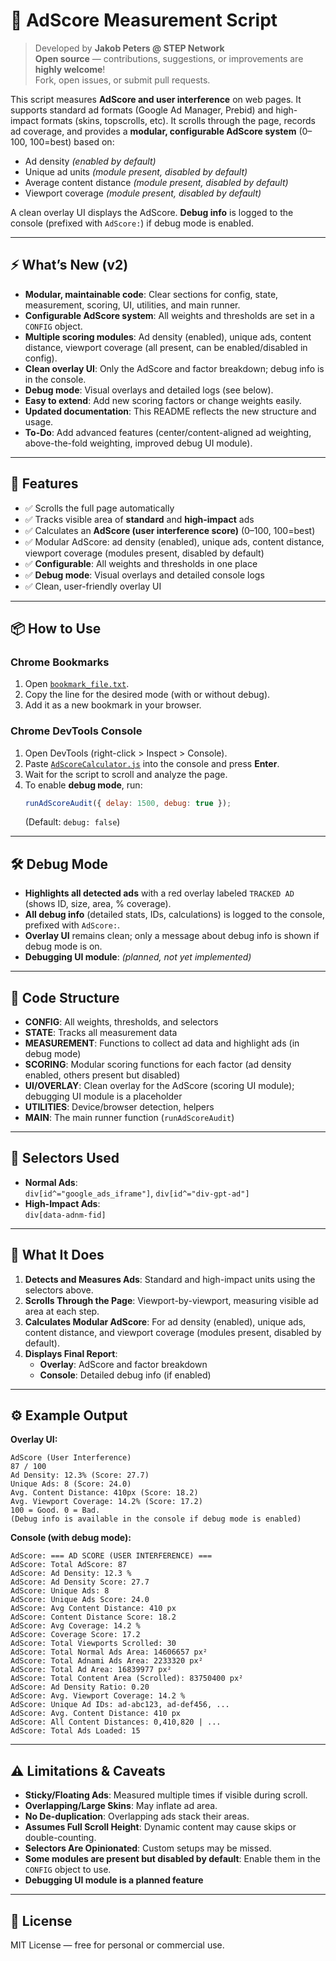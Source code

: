 # 🧪 AdScore Measurement Script

> Developed by **Jakob Peters @ STEP Network**  
> **Open source** — contributions, suggestions, or improvements are **highly welcome**!  
Fork, open issues, or submit pull requests.

This script measures **AdScore and user interference** on web pages. It supports standard ad formats (Google Ad Manager, Prebid) and high-impact formats (skins, topscrolls, etc). It scrolls through the page, records ad coverage, and provides a **modular, configurable AdScore system** (0–100, 100=best) based on:

- Ad density *(enabled by default)*
- Unique ad units *(module present, disabled by default)*
- Average content distance *(module present, disabled by default)*
- Viewport coverage *(module present, disabled by default)*

A clean overlay UI displays the AdScore. **Debug info** is logged to the console (prefixed with `AdScore:`) if debug mode is enabled.

---

## ⚡️ What’s New (v2)
- **Modular, maintainable code**: Clear sections for config, state, measurement, scoring, UI, utilities, and main runner.
- **Configurable AdScore system**: All weights and thresholds are set in a `CONFIG` object.
- **Multiple scoring modules**: Ad density (enabled), unique ads, content distance, viewport coverage (all present, can be enabled/disabled in config).
- **Clean overlay UI**: Only the AdScore and factor breakdown; debug info is in the console.
- **Debug mode**: Visual overlays and detailed logs (see below).
- **Easy to extend**: Add new scoring factors or change weights easily.
- **Updated documentation**: This README reflects the new structure and usage.
- **To-Do**: Add advanced features (center/content-aligned ad weighting, above-the-fold weighting, improved debug UI module).

---

## 🚀 Features
- ✅ Scrolls the full page automatically
- ✅ Tracks visible area of **standard** and **high-impact** ads
- ✅ Calculates an **AdScore (user interference score)** (0–100, 100=best)
- ✅ Modular AdScore: ad density (enabled), unique ads, content distance, viewport coverage (modules present, disabled by default)
- ✅ **Configurable**: All weights and thresholds in one place
- ✅ **Debug mode**: Visual overlays and detailed console logs
- ✅ Clean, user-friendly overlay UI

---

## 📦 How to Use

### Chrome Bookmarks
1. Open [`bookmark_file.txt`](./bookmark_file.txt).
2. Copy the line for the desired mode (with or without debug).
3. Add it as a new bookmark in your browser.

### Chrome DevTools Console
1. Open DevTools (right-click > Inspect > Console).
2. Paste [`AdScoreCalculator.js`](./AdScoreCalculator.js) into the console and press **Enter**.
3. Wait for the script to scroll and analyze the page.
4. To enable **debug mode**, run:
   ```javascript
   runAdScoreAudit({ delay: 1500, debug: true });
   ```
   (Default: `debug: false`)

---

## 🛠️ Debug Mode
- **Highlights all detected ads** with a red overlay labeled `TRACKED AD` (shows ID, size, area, % coverage).
- **All debug info** (detailed stats, IDs, calculations) is logged to the console, prefixed with `AdScore:`.
- **Overlay UI** remains clean; only a message about debug info is shown if debug mode is on.
- **Debugging UI module**: *(planned, not yet implemented)*

---

## 🧩 Code Structure
- **CONFIG**: All weights, thresholds, and selectors
- **STATE**: Tracks all measurement data
- **MEASUREMENT**: Functions to collect ad data and highlight ads (in debug mode)
- **SCORING**: Modular scoring functions for each factor (ad density enabled, others present but disabled)
- **UI/OVERLAY**: Clean overlay for the AdScore (scoring UI module); debugging UI module is a placeholder
- **UTILITIES**: Device/browser detection, helpers
- **MAIN**: The main runner function (`runAdScoreAudit`)

---

## 📎 Selectors Used
- **Normal Ads**:  
  `div[id^="google_ads_iframe"]`, `div[id^="div-gpt-ad"]`
- **High-Impact Ads**:  
  `div[data-adnm-fid]`

---

## 📌 What It Does
1. **Detects and Measures Ads**: Standard and high-impact units using the selectors above.
2. **Scrolls Through the Page**: Viewport-by-viewport, measuring visible ad area at each step.
3. **Calculates Modular AdScore**: For ad density (enabled), unique ads, content distance, and viewport coverage (modules present, disabled by default).
4. **Displays Final Report**: 
   - **Overlay**: AdScore and factor breakdown
   - **Console**: Detailed debug info (if enabled)

---

## ⚙️ Example Output

**Overlay UI:**
```
AdScore (User Interference)
87 / 100
Ad Density: 12.3% (Score: 27.7)
Unique Ads: 8 (Score: 24.0)
Avg. Content Distance: 410px (Score: 18.2)
Avg. Viewport Coverage: 14.2% (Score: 17.2)
100 = Good. 0 = Bad.
(Debug info is available in the console if debug mode is enabled)
```

**Console (with debug mode):**
```
AdScore: === AD SCORE (USER INTERFERENCE) ===
AdScore: Total AdScore: 87
AdScore: Ad Density: 12.3 %
AdScore: Ad Density Score: 27.7
AdScore: Unique Ads: 8
AdScore: Unique Ads Score: 24.0
AdScore: Avg Content Distance: 410 px
AdScore: Content Distance Score: 18.2
AdScore: Avg Coverage: 14.2 %
AdScore: Coverage Score: 17.2
AdScore: Total Viewports Scrolled: 30
AdScore: Total Normal Ads Area: 14606657 px²
AdScore: Total Adnami Ads Area: 2233320 px²
AdScore: Total Ad Area: 16839977 px²
AdScore: Total Content Area (Scrolled): 83750400 px²
AdScore: Ad Density Ratio: 0.20
AdScore: Avg. Viewport Coverage: 14.2 %
AdScore: Unique Ad IDs: ad-abc123, ad-def456, ...
AdScore: Avg. Content Distance: 410 px
AdScore: All Content Distances: 0,410,820 | ...
AdScore: Total Ads Loaded: 15
```

---

## ⚠️ Limitations & Caveats
- **Sticky/Floating Ads**: Measured multiple times if visible during scroll.
- **Overlapping/Large Skins**: May inflate ad area.
- **No De-duplication**: Overlapping ads stack their areas.
- **Assumes Full Scroll Height**: Dynamic content may cause skips or double-counting.
- **Selectors Are Opinionated**: Custom setups may be missed.
- **Some modules are present but disabled by default**: Enable them in the `CONFIG` object to use.
- **Debugging UI module is a planned feature**

---

## 📖 License
MIT License — free for personal or commercial use.

